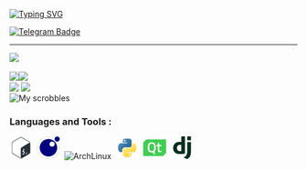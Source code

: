 [![Typing SVG](https://readme-typing-svg.demolab.com/?color=03A062&font=VT323&lines=getent+passwd+|+grep+root;...:/NorthernBlow:/bin/bash)](https://git.io/typing-svg)


<div id="badges">
<a href="https://t.me/NorthernBlow">   
  <img src="https://img.shields.io/badge/Telegram-magenta?style=for-the-badge&logo=telegram&logoColor=white" alt="Telegram Badge"/>
  </a>  
</div>

---

![](http://github-profile-summary-cards.vercel.app/api/cards/profile-details?username=NorthernBlow&theme=tokyonight) 

![](http://github-profile-summary-cards.vercel.app/api/cards/repos-per-language?username=NorthernBlow&theme=tokyonight)![](http://github-profile-summary-cards.vercel.app/api/cards/most-commit-language?username=NorthernBlow&theme=tokyonight)           
![](http://github-profile-summary-cards.vercel.app/api/cards/stats?username=NorthernBlow&theme=tokyonight) ![](http://github-profile-summary-cards.vercel.app/api/cards/productive-time?username=NorthernBlow&theme=tokyonight&utcOffset=3) 
​                             
![My scrobbles](https://lastfm-recently-played.vercel.app/api?user=Accept_the_Pain)


### Languages and Tools :

<div>
  <img src="https://github.com/devicons/devicon/blob/master/icons/bash/bash-plain.svg" title="bash" alt="bash" wirth="40" height="40"/>&nbsp;
  <img src="https://github.com/devicons/devicon/blob/master/icons/lua/lua-original.svg" title="Lua" alt="Lua" wirth="40" height="40"/>&nbsp;
  <img src="https://github.com/simple-icons/simple-icons/blob/develop/icons/archlinux.svg" title="ArchLinux" alt="ArchLinux" wirth="40" height="40"/>&nbsp;
  <img src="https://github.com/devicons/devicon/blob/master/icons/python/python-original.svg" title="Python" alt="Python" wirth="40" height="40"/>&nbsp;
  <img src="https://github.com/devicons/devicon/blob/master/icons/qt/qt-original.svg" title="PyQt5" alt="PyQT5" wirth="40" height="40"/>&nbsp;
  <img src="https://github.com/devicons/devicon/blob/master/icons/django/django-plain.svg" title="Django" alt="Django" wirth="40" height="40"/>&nbsp;
  
